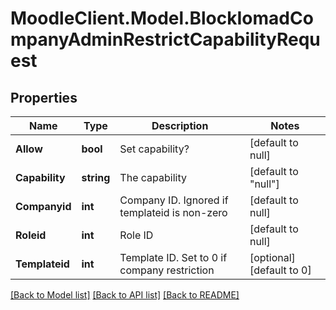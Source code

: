 # MoodleClient.Model.BlockIomadCompanyAdminRestrictCapabilityRequest

## Properties

Name | Type | Description | Notes
------------ | ------------- | ------------- | -------------
**Allow** | **bool** | Set capability? | [default to null]
**Capability** | **string** | The capability | [default to "null"]
**Companyid** | **int** | Company ID. Ignored if templateid is non-zero | [default to null]
**Roleid** | **int** | Role ID | [default to null]
**Templateid** | **int** | Template ID. Set to 0 if company restriction | [optional] [default to 0]

[[Back to Model list]](../README.md#documentation-for-models) [[Back to API list]](../README.md#documentation-for-api-endpoints) [[Back to README]](../README.md)

